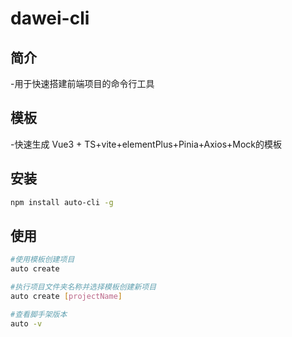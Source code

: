  # dawei-cli

 ## 简介
 -用于快速搭建前端项目的命令行工具

 ## 模板
 -快速生成  Vue3 + TS+vite+elementPlus+Pinia+Axios+Mock的模板

 ## 安装

 ```bash
npm install auto-cli -g
```

## 使用

```bash
#使用模板创建项目
auto create

#执行项目文件夹名称并选择模板创建新项目
auto create [projectName]

#查看脚手架版本
auto -v